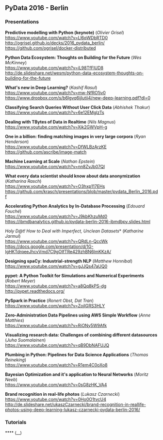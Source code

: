 ## PyData 2016 - Berlin

### Presentations

**Predictive modelling with Python (keynote)** (_Olivier Grisel_)
&nbsp;&nbsp;<br/>https://www.youtube.com/watch?v=Ll6qWDbRTD0
&nbsp;&nbsp;<br/>http://ogrisel.github.io/decks/2016_pydata_berlin/
&nbsp;&nbsp;<br/>https://github.com/ogrisel/docker-distributed

**Python Data Ecosystem: Thoughts on Building for the Future** (_Wes McKinney_)
&nbsp;&nbsp;<br/>https://www.youtube.com/watch?v=iL98TfFlUD8
&nbsp;&nbsp;<br/>http://de.slideshare.net/wesm/python-data-ecosystem-thoughts-on-building-for-the-future

**What's new in Deep Learning?** (_Kashif Rasul_)
&nbsp;&nbsp;<br/>https://www.youtube.com/watch?v=mw-NfRO1jv0
&nbsp;&nbsp;<br/>https://www.dropbox.com/s/b6lgvq6ijlutii4/new-deep-learning.pdf?dl=0

**Classifying Search Queries Without User Click Data** (_Abhishek Thakur_)
&nbsp;&nbsp;<br/>https://www.youtube.com/watch?v=6e12EMglzTs

**Dealing with TBytes of Data in Realtime** (_Nils Magnus_)
&nbsp;&nbsp;<br/>https://www.youtube.com/watch?v=Xjk2GWVpH-g

**One in a billion: finding matching images in very large corpora** (_Ryan Henderson_)
&nbsp;&nbsp;<br/>https://www.youtube.com/watch?v=DfWLBzArzKE
&nbsp;&nbsp;<br/>https://github.com/ascribe/image-match

**Machine Learning at Scale** (_Nathan Epstein_)
&nbsp;&nbsp;<br/>https://www.youtube.com/watch?v=nn8ZvJb07QI

**What every data scientist should know about data anonymization** (_Katharina Rasch_)
&nbsp;&nbsp;<br/>https://www.youtube.com/watch?v=O3hxp117EHs
&nbsp;&nbsp;<br/>https://github.com/krasch/presentations/blob/master/pydata_Berlin_2016.pdf

**Accelerating Python Analytics by In-Database Processing** (_Edouard Fouché_)
&nbsp;&nbsp;<br/>https://www.youtube.com/watch?v=J9kbKhzuMd0
&nbsp;&nbsp;<br/>https://ibmdbanalytics.github.io/pydata-berlin-2016-ibmdbpy.slides.html

**Holy D@t*! How to Deal with Imperfect, Unclean Datasets** (_Katharine Jarmul_)
&nbsp;&nbsp;<br/>https://www.youtube.com/watch?v=QRdLn-QccWk
&nbsp;&nbsp;<br/>https://docs.google.com/presentation/d/1G-lgHKTdrqeeJhcvVmd7C9gOIfTRe429zhBN6lmKKzA/

**Designing spaCy: Industrial-strength NLP** (_Matthew Honnibal_)
&nbsp;&nbsp;<br/>https://www.youtube.com/watch?v=gJJQs47aUQ0

**pypet: A Python Toolkit for Simulations and Numerical Experiments** (_Robert Meyer_)
&nbsp;&nbsp;<br/>https://www.youtube.com/watch?v=a8Qq8kPS-dg
&nbsp;&nbsp;<br/>http://pypet.readthedocs.org/

**PySpark in Practice** (_Ronert Obst, Dat Tran_)
&nbsp;&nbsp;<br/>https://www.youtube.com/watch?v=ZojIGRS3HLY

**Zero-Administration Data Pipelines using AWS Simple Workflow** (_Anne Matthies_)
&nbsp;&nbsp;<br/>https://www.youtube.com/watch?v=RiONy5W9Afk

**Visualizing research data: Challenges of combining different datasources** (_Juha Suomalainen_)
&nbsp;&nbsp;<br/>https://www.youtube.com/watch?v=qB9DbNAFUJQ

**Plumbing in Python: Pipelines for Data Science Applications** (_Thomas Reineking_)
&nbsp;&nbsp;<br/>https://www.youtube.com/watch?v=R1em4C0oXo8

**Bayesian Optimization and it's application to Neural Networks** (_Moritz Neeb_)
&nbsp;&nbsp;<br/>https://www.youtube.com/watch?v=0sG8zHK_VA4

**Brand recognition in real-life photos** (_Lukasz Czarnecki_)
&nbsp;&nbsp;<br/>https://www.youtube.com/watch?v=0Ho0O1tvcU4
&nbsp;&nbsp;<br/>http://de.slideshare.net/ukaszCzarnecki/brand-recognition-in-reallife-photos-using-deep-learning-lukasz-czarnecki-pydata-berlin-2016/

### Tutorials

**** (__)
&nbsp;&nbsp;<br/>
&nbsp;&nbsp;<br/>

